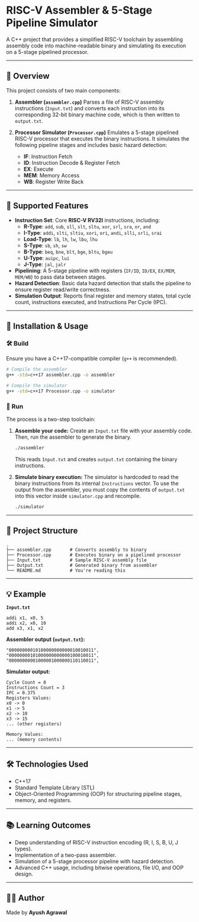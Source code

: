 # RISC-V Assembler & 5-Stage Pipeline Simulator

A C++ project that provides a simplified RISC-V toolchain by assembling assembly code into machine-readable binary and simulating its execution on a 5-stage pipelined processor.

---

## 📌 Overview

This project consists of two main components:

1.  **Assembler (`assembler.cpp`)** Parses a file of RISC-V assembly instructions (`Input.txt`) and converts each instruction into its corresponding 32-bit binary machine code, which is then written to `output.txt`.

2.  **Processor Simulator (`Processor.cpp`)** Emulates a 5-stage pipelined RISC-V processor that executes the binary instructions. It simulates the following pipeline stages and includes basic hazard detection:
    - **IF**: Instruction Fetch
    - **ID**: Instruction Decode & Register Fetch
    - **EX**: Execute
    - **MEM**: Memory Access
    - **WB**: Register Write Back

---

## 🧠 Supported Features

-   **Instruction Set**: Core **RISC-V RV32I** instructions, including:
    -   **R-Type**: `add`, `sub`, `sll`, `slt`, `sltu`, `xor`, `srl`, `sra`, `or`, `and`
    -   **I-Type**: `addi`, `slti`, `sltiu`, `xori`, `ori`, `andi`, `slli`, `srli`, `srai`
    -   **Load-Type**: `lb`, `lh`, `lw`, `lbu`, `lhu`
    -   **S-Type**: `sb`, `sh`, `sw`
    -   **B-Type**: `beq`, `bne`, `blt`, `bge`, `bltu`, `bgeu`
    -   **U-Type**: `auipc`, `lui`
    -   **J-Type**: `jal`, `jalr`
-   **Pipelining**: A 5-stage pipeline with registers (`IF/ID`, `ID/EX`, `EX/MEM`, `MEM/WB`) to pass data between stages.
-   **Hazard Detection**: Basic data hazard detection that stalls the pipeline to ensure register read/write correctness.
-   **Simulation Output**: Reports final register and memory states, total cycle count, instructions executed, and Instructions Per Cycle (IPC).

---

## 🔧 Installation & Usage

### 🛠 Build

Ensure you have a C++17-compatible compiler (`g++` is recommended).

```bash
# Compile the assembler
g++ -std=c++17 assembler.cpp -o assembler

# Compile the simulator
g++ -std=c++17 Processor.cpp -o simulator
```

### 🚀 Run

The process is a two-step toolchain:

1.  **Assemble your code:**
    Create an `Input.txt` file with your assembly code. Then, run the assembler to generate the binary.
    ```bash
    ./assembler
    ```
    This reads `Input.txt` and creates `output.txt` containing the binary instructions.

2.  **Simulate binary execution:**
    The simulator is hardcoded to read the binary instructions from its internal `Instructions` vector. To use the output from the assembler, you must copy the contents of `output.txt` into this vector inside `simulator.cpp` and recompile.
    ```bash
    ./simulator
    ```

---

## 📂 Project Structure

```
.
├── assembler.cpp       # Converts assembly to binary
├── Processor.cpp       # Executes binary on a pipelined processor
├── Input.txt           # Sample RISC-V assembly file
├── Output.txt          # Generated binary from assembler
└── README.md           # You're reading this
```

---

## 💡 Example

**`Input.txt`**
```assembly
addi x1, x0, 5
addi x2, x0, 10
add x3, x1, x2
```

**Assembler output (`output.txt`):**
```
"00000000010100000000000010010011",
"00000000101000000000000100010011",
"00000000001000001000000110110011",
```

**Simulator output:**
```
Cycle Count = 8
Instructions Count = 3
IPC = 0.375
Registers Values:
x0 -> 0
x1 -> 5
x2 -> 10
x3 -> 15
... (other registers)

Memory Values:
... (memory contents)
```

---

## 🛠 Technologies Used

-   C++17
-   Standard Template Library (STL)
-   Object-Oriented Programming (OOP) for structuring pipeline stages, memory, and registers.

---

## 📚 Learning Outcomes

-   Deep understanding of RISC-V instruction encoding (R, I, S, B, U, J types).
-   Implementation of a two-pass assembler.
-   Simulation of a 5-stage processor pipeline with hazard detection.
-   Advanced C++ usage, including bitwise operations, file I/O, and OOP design.

---

## 🧑‍💻 Author

Made by **Ayush Agrawal**

